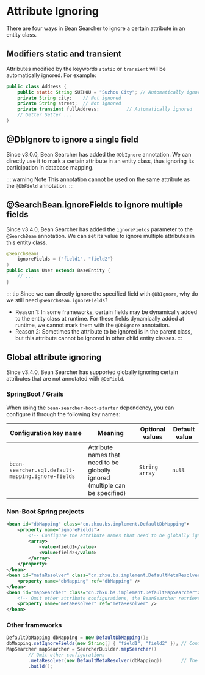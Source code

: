 # Attribute Ignoring

There are four ways in Bean Searcher to ignore a certain attribute in an entity class.

## Modifiers static and transient

Attributes modified by the keywords `static` or `transient` will be automatically ignored. For example:

```java
public class Address {
    public static String SUZHOU = "Suzhou City"; // Automatically ignored
    private String city;    // Not ignored
    private String street;  // Not ignored
    private transient fullAddress;          // Automatically ignored
    // Getter Setter ...
}
```

## @DbIgnore to ignore a single field

Since v3.0.0, Bean Searcher has added the `@DbIgnore` annotation. We can directly use it to mark a certain attribute in an entity class, thus ignoring its participation in database mapping.

::: warning Note
This annotation cannot be used on the same attribute as the `@DbField` annotation.
:::

## @SearchBean.ignoreFields to ignore multiple fields

Since v3.4.0, Bean Searcher has added the `ignoreFields` parameter to the `@SearchBean` annotation. We can set its value to ignore multiple attributes in this entity class.

```java
@SearchBean(
    ignoreFields = {"field1", "field2"}
)
public class User extends BaseEntity {
    // ...
}
```

::: tip Since we can directly ignore the specified field with `@DbIgnore`, why do we still need `@SearchBean.ignoreFields`?
* Reason 1: In some frameworks, certain fields may be dynamically added to the entity class at runtime. For these fields dynamically added at runtime, we cannot mark them with the `@DbIgnore` annotation.
* Reason 2: Sometimes the attribute to be ignored is in the parent class, but this attribute cannot be ignored in other child entity classes.
:::

## Global attribute ignoring

Since v3.4.0, Bean Searcher has supported globally ignoring certain attributes that are not annotated with `@DbField`.

### SpringBoot / Grails

When using the `bean-searcher-boot-starter` dependency, you can configure it through the following key names:

Configuration key name | Meaning | Optional values | Default value
-|-|-|-
`bean-searcher.sql.default-mapping.ignore-fields` | Attribute names that need to be globally ignored (multiple can be specified) | `String array` | `null`

### Non-Boot Spring projects

```xml
<bean id="dbMapping" class="cn.zhxu.bs.implement.DefaultDbMapping">
    <property name="ignoreFields"> 
        <!-- Configure the attribute names that need to be globally ignored here -->
        <array>
            <value>field1</value>
            <value>field2</value>
        </array>
    </property>
</bean>
<bean id="metaResolver" class="cn.zhxu.bs.implement.DefaultMetaResolver">
    <property name="dbMapping" ref="dbMapping" />
</bean>
<bean id="mapSearcher" class="cn.zhxu.bs.implement.DefaultMapSearcher">
    <!-- Omit other attribute configurations, the BeanSearcher retriever is also configured in the same way -->
    <property name="metaResolver" ref="metaResolver" />
</bean>
```

### Other frameworks

```java
DefaultDbMapping dbMapping = new DefaultDbMapping();
dbMapping.setIgnoreFields(new String[] { "field1", "field2" }); // Configure the attribute names that need to be globally ignored here
MapSearcher mapSearcher = SearcherBuilder.mapSearcher()
        // Omit other configurations
        .metaResolver(new DefaultMetaResolver(dbMapping))       // The BeanSearcher retriever is also configured in the same way
        .build();
```
